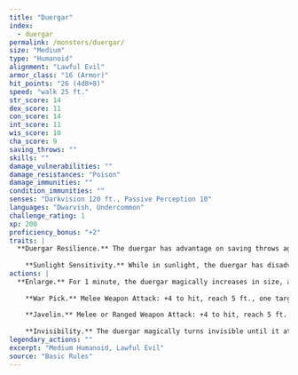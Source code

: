 ```yaml
---
title: "Duergar"
index:
  - duergar
permalink: /monsters/duergar/
size: "Medium"
type: "Humanoid"
alignment: "Lawful Evil"
armor_class: "16 (Armor)"
hit_points: "26 (4d8+8)"
speed: "walk 25 ft."
str_score: 14
dex_score: 11
con_score: 14
int_score: 11
wis_score: 10
cha_score: 9
saving_throws: ""
skills: ""
damage_vulnerabilities: ""
damage_resistances: "Poison"
damage_immunities: ""
condition_immunities: ""
senses: "Darkvision 120 ft., Passive Perception 10"
languages: "Dwarvish, Undercommon"
challenge_rating: 1
xp: 200
proficiency_bonus: "+2"
traits: |
  **Duergar Resilience.** The duergar has advantage on saving throws against poison, spells, and illusions, as well as to resist being charmed or paralyzed.
    
    **Sunlight Sensitivity.** While in sunlight, the duergar has disadvantage on attack rolls, as well as on Wisdom (Perception) checks that rely on sight.
actions: |
  **Enlarge.** For 1 minute, the duergar magically increases in size, along with anything it is wearing or carrying. While enlarged, the duergar is Large, doubles its damage dice on Strength-based weapon attacks (included in the attacks), and makes Strength checks and Strength saving throws with advantage. If the duergar lacks the room to become Large, it attains the maximum size possible in the space available.
    
    **War Pick.** Melee Weapon Attack: +4 to hit, reach 5 ft., one target. Hit: 6 (1d8 + 2) piercing damage, or 11 (2d8 + 2) piercing damage while enlarged.
    
    **Javelin.** Melee or Ranged Weapon Attack: +4 to hit, reach 5 ft. or range 30/120 ft., one target. Hit: 5 (1d6 + 2) piercing damage, or 9 (2d6 + 2) piercing damage while enlarged.
    
    **Invisibility.** The duergar magically turns invisible until it attacks, casts a spell, or uses its Enlarge, or until its concentration is broken, up to 1 hour (as if concentrating on a spell). Any equipment the duergar wears or carries is invisible with it.  
legendary_actions: ""
excerpt: "Medium Humanoid, Lawful Evil"
source: "Basic Rules"
---
```

